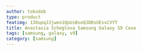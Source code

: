 ```yaml
---
author: tokodab
type: product
featimg: 13OupqJJjweo1QpUsBseQJD0sUEsxCVYT
title: Anastasia Scheglova Samsung Galaxy S9 Case
tags: [samsung, galaxy, s9]
category: [samsung]
---
```

